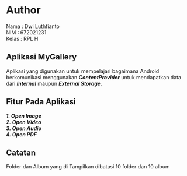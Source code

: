 # Author
Nama   : Dwi Luthfianto<br />
NIM    : 672021231<br />
Kelas  : RPL H
## Aplikasi MyGallery
Aplikasi yang digunakan untuk mempelajari bagaimana Android berkomunikasi menggunakan _**ContentProvider**_ untuk mendapatkan data dari _**Internal**_ maupun _**External Storage**_.

## Fitur Pada Aplikasi
_**1. Open Image**_<br />
_**2. Open Video**_<br />
_**3. Open Audio**_<br />
_**4. Open PDF**_

## Catatan
Folder dan Album yang di Tampilkan dibatasi 10 folder dan 10 album
